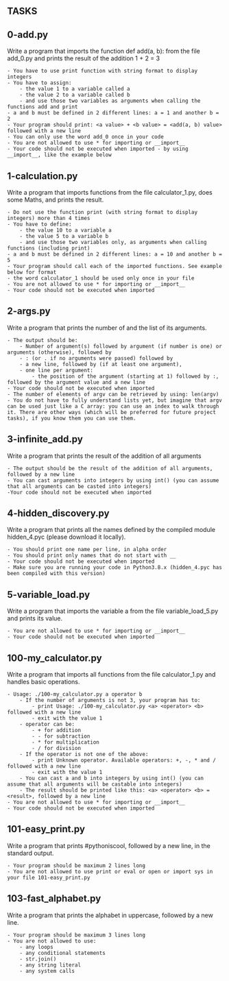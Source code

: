 ## TASKS

## 0-add.py

Write a program that imports the function def add(a, b): from the file add_0.py and prints the result of the addition 1 + 2 = 3

    - You have to use print function with string format to display integers
    - You have to assign:
        - the value 1 to a variable called a
        - the value 2 to a variable called b
        - and use those two variables as arguments when calling the functions add and print
    - a and b must be defined in 2 different lines: a = 1 and another b = 2
    - Your program should print: <a value> + <b value> = <add(a, b) value> followed with a new line
    - You can only use the word add_0 once in your code
    - You are not allowed to use * for importing or __import__
    - Your code should not be executed when imported - by using __import__, like the example below


## 1-calculation.py

Write a program that imports functions from the file calculator_1.py, does some Maths, and prints the result.

    - Do not use the function print (with string format to display integers) more than 4 times
    - You have to define:
        - the value 10 to a variable a
        - the value 5 to a variable b
        - and use those two variables only, as arguments when calling functions (including print)
    - a and b must be defined in 2 different lines: a = 10 and another b = 5
    - Your program should call each of the imported functions. See example below for format
    - the word calculator_1 should be used only once in your file
    - You are not allowed to use * for importing or __import__
    - Your code should not be executed when imported


## 2-args.py

Write a program that prints the number of and the list of its arguments.

    - The output should be:
        - Number of argument(s) followed by argument (if number is one) or arguments (otherwise), followed by
        - : (or . if no arguments were passed) followed by
        - a new line, followed by (if at least one argument),
        - one line per argument:
            - the position of the argument (starting at 1) followed by :, followed by the argument value and a new line
    - Your code should not be executed when imported
    - The number of elements of argv can be retrieved by using: len(argv)
    - You do not have to fully understand lists yet, but imagine that argv can be used just like a C array: you can use an index to walk through it. There are other ways (which will be preferred for future project tasks), if you know them you can use them.


## 3-infinite_add.py

Write a program that prints the result of the addition of all arguments

    - The output should be the result of the addition of all arguments, followed by a new line
    - You can cast arguments into integers by using int() (you can assume that all arguments can be casted into integers)
    -Your code should not be executed when imported


## 4-hidden_discovery.py

Write a program that prints all the names defined by the compiled module hidden_4.pyc (please download it locally).

    - You should print one name per line, in alpha order
    - You should print only names that do not start with __
    - Your code should not be executed when imported
    - Make sure you are running your code in Python3.8.x (hidden_4.pyc has been compiled with this version)


## 5-variable_load.py

Write a program that imports the variable a from the file variable_load_5.py and prints its value.

    - You are not allowed to use * for importing or __import__
    - Your code should not be executed when imported
## 100-my_calculator.py

Write a program that imports all functions from the file calculator_1.py and handles basic operations.

    - Usage: ./100-my_calculator.py a operator b
        - If the number of arguments is not 3, your program has to:
            - print Usage: ./100-my_calculator.py <a> <operator> <b> followed with a new line
            - exit with the value 1
        - operator can be:
            - + for addition
            - - for subtraction
            - * for multiplication
            - / for division
        - If the operator is not one of the above:
            - print Unknown operator. Available operators: +, -, * and / followed with a new line
            - exit with the value 1
        - You can cast a and b into integers by using int() (you can assume that all arguments will be castable into integers)
        - The result should be printed like this: <a> <operator> <b> = <result>, followed by a new line
    - You are not allowed to use * for importing or __import__
    - Your code should not be executed when imported

## 101-easy_print.py

Write a program that prints #pythoniscool, followed by a new line, in the standard output.

    - Your program should be maximum 2 lines long
    - You are not allowed to use print or eval or open or import sys in your file 101-easy_print.py

## 103-fast_alphabet.py

Write a program that prints the alphabet in uppercase, followed by a new line.

    - Your program should be maximum 3 lines long
    - You are not allowed to use:
        - any loops
        - any conditional statements
        - str.join()
        - any string literal
        - any system calls

